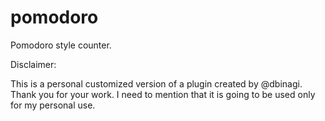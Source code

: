 # pomodoro

Pomodoro style counter.

Disclaimer:

This is a personal customized version of a plugin created by @dbinagi.
Thank you for your work. I need to mention that it is going to be used only for
my personal use.
